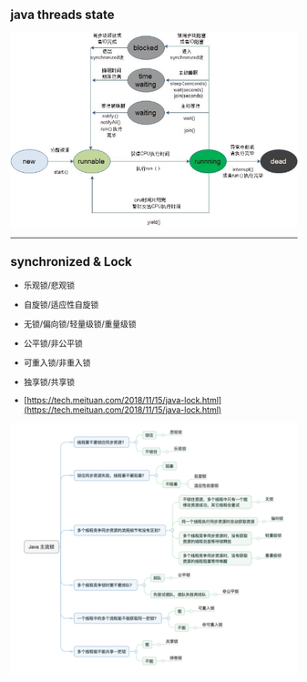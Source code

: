 ## java threads state

![thread_state](https://github.com/anlog/droid/raw/master/assets/thread_state.png)

---

## synchronized & Lock

 * 乐观锁/悲观锁
 * 自旋锁/适应性自旋锁
 * 无锁/偏向锁/轻量级锁/重量级锁
 * 公平锁/非公平锁
 * 可重入锁/非重入锁
 * 独享锁/共享锁

 * [https://tech.meituan.com/2018/11/15/java-lock.html](https://tech.meituan.com/2018/11/15/java-lock.html)
 
![locks](https://github.com/anlog/droid/raw/master/assets/locks.png)

